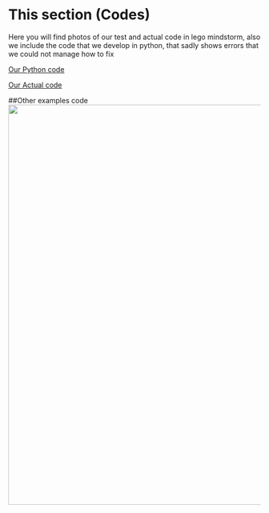 # This section (Codes)
Here you will find photos of our test and actual code in lego mindstorm, also we include the code that we develop in python, that sadly shows errors that we could not manage how to fix 

<p> <a href="Our Codes/Codigo en python blackjack.py">Our Python code</a>
  
<p> <a href="Our Codes/2do codigo basado en vuelta.jpg">Our Actual code</a>

##Other examples code
<img src="⚒️ Build/Lego pieces.PNG" width="800">



